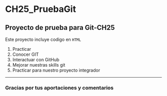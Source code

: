 # CH25_PruebaGit

## Proyecto de prueba para Git-CH25

Este proyecto incluye codigo en `HTML`

1. Practicar
2. Conocer GIT
3. Interactuar con GitHub
4. Mejorar nuestras skills git
5. Practicar para nuestro proyecto integrador

---

### Gracias por tus aportaciones y comentarios
